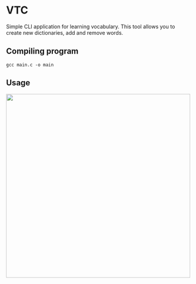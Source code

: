 # VTC

Simple CLI application for learning vocabulary. This tool allows you to create new dictionaries, add and remove words.

## Compiling program
```
gcc main.c -o main
```

## Usage
<img src="https://user-images.githubusercontent.com/91697580/184724365-97cd6622-a628-4162-8c1f-dfc8ce89f6d1.gif" width="500">


